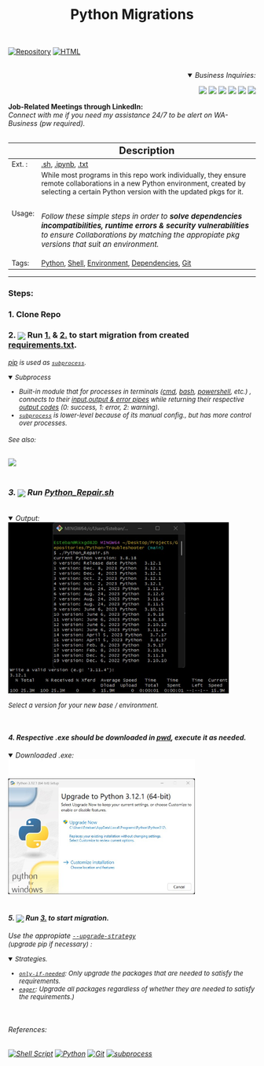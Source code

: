 <h1><div align="center"><b> Python Migrations </b></font></div></h1><br>

<div align="left">

[![Repository](https://img.shields.io/badge/Repo-Visualization-blue?style=square&logo=microsoft-azure&logoColor=blue)](https://mango-dune-07a8b7110.1.azurestaticapps.net/?repo=EstebanMqz%2FPython-Troubleshooter)
[![HTML](https://img.shields.io/badge/HTML_5-black?style=square&logo=html5&logoColor=red)](https://htmlpreview.github.io/?https://github.com/EstebanMqz/Python-Troubleshooter/blob/main/.html/README.html)


<br>


</div>

<div align="right">
<Details open>
<Summary> <i>Business Inquiries:</i> </Summary>

[<img width="40px" src="https://img.icons8.com/ios/50/0e55b3/resume-website.png">](https://estebanmqz.github.io/EstebanMqz/html/Resume.html)
[<img width="40px" src="https://img.icons8.com/?size=512&id=MR3dZdlA53te&format=png">](https://www.linkedin.com/in/esteban-m-653817205/)
[<img width="35px" src="https://img.icons8.com/color/452/whatsapp--v1.png">](https://tinyurl.com/2y86e2wa)
[<img width="40px" src="https://img.icons8.com/color/452/gmail-new.png">](mailto:emarquez1895@gmail.com)
[<img width="40px" src="https://cdn3d.iconscout.com/3d/free/thumb/free-github-6343501-5220956.png?f=webp">](https://github.com/EstebanMqz?tab=repositories)
[<img width="40px" src="https://img.icons8.com/color/452/gitlab.png">](https://gitlab.com/EstebanMqz)

</Details></div>
<b> Job-Related Meetings through LinkedIn:</b><br>
<i>Connect with me if you need my assistance 24/7 to be alert on WA-Business (pw required).</i>
<br><br>

|                                 | <div align="center" style="font-size:20px;">Description</div>                                   |
| ------------------------------------------ | ----------------------------------------                       |
| Ext. :  | [.sh](https://github.com/EstebanMqz/Python-Troubleshooter/blob/main/.sh/Python_Repair.sh), [.ipynb](https://github.com/EstebanMqz/Python-Troubleshooter/blob/main/notebook/env_requirements.ipynb), [.txt](https://github.com/EstebanMqz/Python-Troubleshooter/blob/main/.txt/requirements.txt) |
| Usage: | While most programs in this repo work individually, they ensure remote collaborations in a new Python environment, created by selecting a certain Python version with the updated pkgs for it. <br><br> <i> <p style="font-size:15px;"> Follow these simple steps in order to <b>solve dependencies incompatibilities, runtime errors & security vulnerabilities</b> to ensure Collaborations by matching the appropiate pkg versions that suit an environment.</p>|
| Tags: | [Python](https://www.python.org/), [Shell](https://en.wikipedia.org/wiki/Shell_script), [Environment](https://en.wikipedia.org/wiki/Environment_variable), [Dependencies](https://pypi.org), [Git](https://git-scm.com/) 

---

### Steps:
### 1\. Clone Repo<br>

### 2\. <img align="center" width="35px" src="https://upload.wikimedia.org/wikipedia/commons/thumb/3/38/Jupyter_logo.svg/1767px-Jupyter_logo.svg.png"> Run [1.](./notebook/env_requirements.ipynb#list-pkgs) & [2.](./notebook/env_requirements.ipynb#pkgs) to start migration from created [requirements.txt](https://github.com/EstebanMqz/Python-Troubleshooter/blob/main/.txt/requirements.txt). 
<i><font size= 2> [pip](https://pip.pypa.io/en/stable/installation/) is used as <a href="#subprocess">`subprocess`</a><i>.

<section id="subprocess">
<details open>
<summary>Subprocess</summary>


- Built-in module that for processes in terminals <i>([cmd](https://learn.microsoft.com/en-us/windows-server/administration/windows-commands/cmd), [bash](https://github.com/EstebanMqz/Git-Basic-Commands), [powershell](https://learn.microsoft.com/en-us/powershell/), etc.) </i> , connects to their [input,output & error pipes](https://docs.python.org/3/library/subprocess.html#subprocess.Popen) while returning their respective [output codes](https://docs.python.org/3/library/subprocess.html#subprocess.CompletedProcess) <i>(0: success, 1: error, 2: warning).</i>
- [`subprocess`](https://docs.python.org/3/library/subprocess.html) is <i>lower-level</i> because of its manual config., but has more control over processes. <br>

###### See also:
<a href="https://gist.github.com/EstebanMqz/d42cef9a50e7110c4ede62cc8c251edb">
    <img src="https://img.shields.io/badge/Virtual-Environment-black?style=flat&logo=github&logoColor=black" width="100">
</a>

</Details></font><br>

### 3\. <img align="center" width="35px" src="https://upload.wikimedia.org/wikipedia/commons/thumb/4/4b/Bash_Logo_Colored.svg/2048px-Bash_Logo_Colored.svg.png"> Run [Python_Repair.sh](https://github.com/EstebanMqz/Python-Troubleshooter/blob/main/.sh/Python_Repair.sh)

<br>

<Details open>
<summary>Output:</summary>
<img src = "images/Python_Repair.jpg" alt = Unix width= 450px> <br>
</Details>

<p style="font-size:13px;">
Select a version for your new base / environment.</p>
<br>

#### 4\. Respective .exe should be downloaded in [pwd](https://en.wikipedia.org/wiki/Pwd), execute it as needed.<br>

<Details open>
<summary>Downloaded .exe:</summary>
<img src="images/exe.jpg" alt="version" width= 380px>
</Details>

<br>

#### 5\. <img align="center" width="35px" src="https://upload.wikimedia.org/wikipedia/commons/thumb/3/38/Jupyter_logo.svg/1767px-Jupyter_logo.svg.png"> Run [3.](./notebook/env_requirements.ipynb#Resolution) to start migration.

 Use the appropiate [`--upgrade-strategy`](https://pip.pypa.io/en/stable/cli/pip_install/) <br> <font size= 2>(upgrade pip if necessary) :

<Details open>
<summary>Strategies.</summary>

- [`only-if-needed`](https://pip.pypa.io/en/stable/cli/pip_install/#cmdoption-upgrade-strategy): Only upgrade the packages that are needed to satisfy the requirements.
- [`eager`](https://pip.pypa.io/en/stable/cli/pip_install/#cmdoption-upgrade-strategy): Upgrade all packages regardless of whether they are needed to satisfy the requirements.)
</Details></font><br>


<h6>References:</h6>
  <a href="https://github.com/EstebanMqz/Pkg_Migration/blob/main/.sh/Python_Repair.sh">
    <img src="https://img.shields.io/badge/Bash%20.sh-5.0.21-green?style=flat&logo=gnu-bash&logoColor=white" alt="Shell Script"></a> 
  <a href="https://www.python.org/">
    <img src="https://img.shields.io/badge/Python-3.11.5-blue?style=flat&logo=python&logoColor=white" alt="Python"></a>
  <a href="https://git-scm.com/">
    <img src="https://img.shields.io/badge/Git-2.43.0-red?style=flat&logo=git&logoColor=white" alt="Git"></a>
  <a href="https://docs.python.org/3/library/subprocess.html">
    <img src="https://img.shields.io/badge/subprocess-builtin_module-black?style=flat" alt="subprocess"></a>
